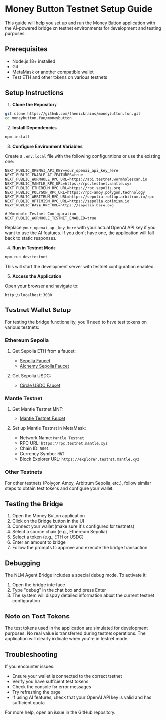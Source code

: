 # Money Button Testnet Setup Guide

This guide will help you set up and run the Money Button application with the AI-powered bridge on testnet environments for development and testing purposes.

## Prerequisites

- Node.js 18+ installed
- Git
- MetaMask or another compatible wallet
- Test ETH and other tokens on various testnets

## Setup Instructions

1. **Clone the Repository**

```bash
git clone https://github.com/thenickrains/moneybutton.fun.git
cd moneybutton.fun/moneybutton
```

2. **Install Dependencies**

```bash
npm install
```

3. **Configure Environment Variables**

Create a `.env.local` file with the following configurations or use the existing one:

```
NEXT_PUBLIC_OPENAI_API_KEY=your_openai_api_key_here
NEXT_PUBLIC_ENABLE_AI_FEATURES=true
NEXT_PUBLIC_WORMHOLE_RPC_URL=https://api.testnet.wormholescan.io
NEXT_PUBLIC_MANTLE_RPC_URL=https://rpc.testnet.mantle.xyz
NEXT_PUBLIC_ETHEREUM_RPC_URL=https://rpc.sepolia.org
NEXT_PUBLIC_POLYGON_RPC_URL=https://rpc-amoy.polygon.technology
NEXT_PUBLIC_ARBITRUM_RPC_URL=https://sepolia-rollup.arbitrum.io/rpc
NEXT_PUBLIC_OPTIMISM_RPC_URL=https://sepolia.optimism.io
NEXT_PUBLIC_BASE_RPC_URL=https://sepolia.base.org

# Wormhole Testnet Configuration
NEXT_PUBLIC_WORMHOLE_TESTNET_ENABLED=true
```

Replace `your_openai_api_key_here` with your actual OpenAI API key if you want to use the AI features. If you don't have one, the application will fall back to static responses.

4. **Run in Testnet Mode**

```bash
npm run dev:testnet
```

This will start the development server with testnet configuration enabled.

5. **Access the Application**

Open your browser and navigate to:

```
http://localhost:3000
```

## Testnet Wallet Setup

For testing the bridge functionality, you'll need to have test tokens on various testnets:

### Ethereum Sepolia

1. Get Sepolia ETH from a faucet:
   - [Sepolia Faucet](https://sepoliafaucet.com/)
   - [Alchemy Sepolia Faucet](https://sepoliafaucet.com/)

2. Get Sepolia USDC:
   - [Circle USDC Faucet](https://faucet.circle.com/)

### Mantle Testnet

1. Get Mantle Testnet MNT:
   - [Mantle Testnet Faucet](https://faucet.testnet.mantle.xyz/)

2. Set up Mantle Testnet in MetaMask:
   - Network Name: `Mantle Testnet`
   - RPC URL: `https://rpc.testnet.mantle.xyz`
   - Chain ID: `5001`
   - Currency Symbol: `MNT`
   - Block Explorer URL: `https://explorer.testnet.mantle.xyz`

### Other Testnets

For other testnets (Polygon Amoy, Arbitrum Sepolia, etc.), follow similar steps to obtain test tokens and configure your wallet.

## Testing the Bridge

1. Open the Money Button application
2. Click on the Bridge button in the UI
3. Connect your wallet (make sure it's configured for testnets)
4. Select a source chain (e.g., Ethereum Sepolia)
5. Select a token (e.g., ETH or USDC)
6. Enter an amount to bridge
7. Follow the prompts to approve and execute the bridge transaction

## Debugging

The NLM Agent Bridge includes a special debug mode. To activate it:

1. Open the bridge interface
2. Type "debug" in the chat box and press Enter
3. The system will display detailed information about the current testnet configuration

## Note on Test Tokens

The test tokens used in the application are simulated for development purposes. No real value is transferred during testnet operations. The application will clearly indicate when you're in testnet mode.

## Troubleshooting

If you encounter issues:

- Ensure your wallet is connected to the correct testnet
- Verify you have sufficient test tokens
- Check the console for error messages
- Try refreshing the page
- If using AI features, check that your OpenAI API key is valid and has sufficient quota

For more help, open an issue in the GitHub repository. 